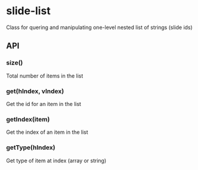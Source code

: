 slide-list
==========

Class for quering and manipulating one-level nested list of strings (slide ids)

## API

### size()

Total number of items in the list

### get(hIndex, vIndex)

Get the id for an item in the list

### getIndex(item)

Get the index of an item in the list

### getType(hIndex)

Get type of item at index (array or string)
